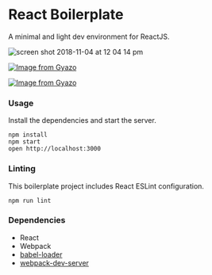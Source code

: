 React Boilerplate
=====================

A minimal and light dev environment for ReactJS.


![screen shot 2018-11-04 at 12 04 14 pm](https://user-images.githubusercontent.com/38871325/47969263-cea4fc00-e029-11e8-9731-3bb0d6d0c5e7.png)

[![Image from Gyazo](https://i.gyazo.com/75c802b6c0220479b15639503dd1f5a6.gif)](https://gyazo.com/75c802b6c0220479b15639503dd1f5a6)

[![Image from Gyazo](https://i.gyazo.com/b5d7b909f203b91f2de93f6fed35cc34.gif)](https://gyazo.com/b5d7b909f203b91f2de93f6fed35cc34)



### Usage

Install the dependencies and start the server.

```
npm install
npm start
open http://localhost:3000
```

### Linting

This boilerplate project includes React ESLint configuration.

```
npm run lint
```

### Dependencies

* React
* Webpack
* [babel-loader](https://github.com/babel/babel-loader)
* [webpack-dev-server](https://github.com/webpack/webpack-dev-server)
